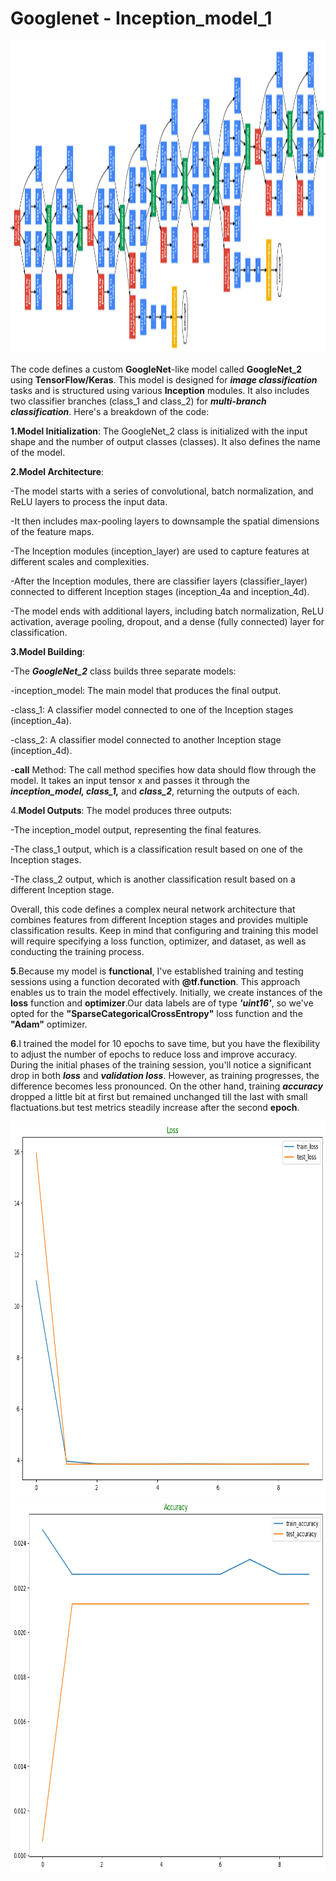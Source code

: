 # Googlenet - Inception_model_1

<img src="https://github.com/Mukhriddin19980901/Googlenet/blob/main/googlnet1.png" width="1000" height="500" />



The code defines a custom **GoogleNet**-like model called **GoogleNet_2** using **TensorFlow/Keras**. This model is designed for ***image classification*** tasks and is structured using various **Inception** modules. It also includes two classifier branches (class_1 and class_2) for ***multi-branch classification***. Here's a breakdown of the code:

**1.Model Initialization**: The GoogleNet_2 class is initialized with the input shape and the number of output classes (classes). It also defines the name of the model.

**2.Model Architecture**:

-The model starts with a series of convolutional, batch normalization, and ReLU layers to process the input data.

-It then includes max-pooling layers to downsample the spatial dimensions of the feature maps.

-The Inception modules (inception_layer) are used to capture features at different scales and complexities.

-After the Inception modules, there are classifier layers (classifier_layer) connected to different Inception stages (inception_4a and inception_4d).

-The model ends with additional layers, including batch normalization, ReLU activation, average pooling, dropout, and a dense (fully connected) layer for classification.

**3.Model Building**:

-The ***GoogleNet_2*** class builds three separate models:

-inception_model: The main model that produces the final output.

-class_1: A classifier model connected to one of the Inception stages (inception_4a).

-class_2: A classifier model connected to another Inception stage (inception_4d).

-**call** Method: The call method specifies how data should flow through the model. It takes an input tensor x and passes it through the ***inception_model, class_1,*** and ***class_2***, returning the outputs of each.

4.**Model Outputs**: The model produces three outputs:

-The inception_model output, representing the final features.

-The class_1 output, which is a classification result based on one of the Inception stages.

-The class_2 output, which is another classification result based on a different Inception stage.

   Overall, this code defines a complex neural network architecture that combines features from different Inception stages and provides multiple classification results. Keep in mind that configuring and training this model will require specifying a loss function, optimizer, and dataset, as well as conducting the training process.

**5**.Because my model is **functional**, I've established training and testing sessions using a function decorated with **@tf.function**. This approach enables us to train the model effectively. Initially, we create instances of the **loss** 
function and **optimizer**.Our data labels are of type ***'uint16'***, so we've opted for the **"SparseCategoricalCrossEntropy"** loss function and the **"Adam"** optimizer.
   
**6**.I trained the model for 10 epochs to save time, but you have the flexibility to adjust the number of epochs to reduce loss and improve accuracy. During the initial phases of the training session, you'll notice a significant drop in both ***loss*** and ***validation loss***. However, as training progresses, the difference becomes less pronounced. On the other hand, training ***accuracy*** dropped a little bit at first but remained unchanged till the last with small flactuations.but test metrics steadily increase after the second **epoch**.

<img src="https://github.com/Mukhriddin19980901/Googlenet/blob/main/losses_inc.png" width="600" height="600" />

<img src="https://github.com/Mukhriddin19980901/Googlenet/blob/main/accuracy.png" width="600" height="600" />

